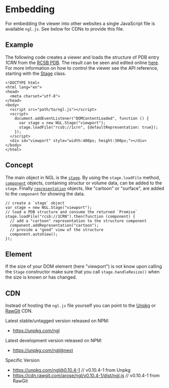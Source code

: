 
# Embedding


For embedding the viewer into other websites a single JavaScript file is available `ngl.js`. See below for CDNs to provide this file.


## Example

The following code creates a viewer and loads the structure of PDB entry *1CRN* from the [RCSB PDB](http://www.rcsb.org/). The result can be seen and edited online [here](https://codepen.io/pen?template=JNLMXb). For more information on how to control the viewer see the API reference, starting with the [Stage](../class/src/stage/stage.js~Stage.html) class.

```
<!DOCTYPE html>
<html lang="en">
<head>
  <meta charset="utf-8">
</head>
<body>
  <script src="path/to/ngl.js"></script>
  <script>
    document.addEventListener("DOMContentLoaded", function () {
      var stage = new NGL.Stage("viewport");
      stage.loadFile("rcsb://1crn", {defaultRepresentation: true});
    });
  </script>
  <div id="viewport" style="width:400px; height:300px;"></div>
</body>
</html>
```


## Concept

The main object in NGL is the [`stage`](../class/src/stage/stage.js~Stage.html). By using the `stage.loadFile` method, [`component`](../class/src/component/component.js~Component.html) objects, containing structur or volume data, can be added to the `stage`. Finally [`representation`](../class/src/representation/representation.js~Representation.html) objects, like "cartoon" or "surface", are added to the `component` for showing the data.

```
// create a `stage` object
var stage = new NGL.Stage("viewport");
// load a PDB structure and consume the returned `Promise`
stage.loadFile("rcsb://1CRN").then(function (component) {
  // add a "cartoon" representation to the structure component
  component.addRepresentation("cartoon");
  // provide a "good" view of the structure
  component.autoView();
});
```


## Element

If the size of your DOM element (here "viewport") is not know upon calling the `Stage` constructor make sure that you call `stage.handleResize()` when the size is known or has changed.


## CDN

Instead of hosting the `ngl.js` file yourself you can point to the [Unpkg](https://unpkg.com/) or [RawGit](https://rawgit.com/) CDN.

Latest stable/untagged version released on NPM:

* https://unpkg.com/ngl

Latest development version released on NPM:

* https://unpkg.com/ngl@next

Specific Version

* https://unpkg.com/ngl@0.10.4-1  // v0.10.4-1 from Unpkg
* https://cdn.rawgit.com/arose/ngl/v0.10.4-1/dist/ngl.js  // v0.10.4-1 from RawGit
